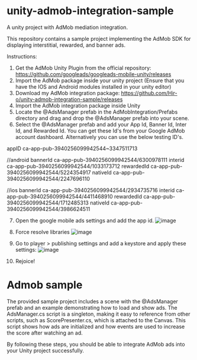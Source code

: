 # unity-admob-integration-sample
A unity project with AdMob mediation integration.

This repository contains a sample project implementing the AdMob SDK for displaying interstitial, rewarded, and banner ads.

Instructions:

1. Get the AdMob Unity Plugin from the official repository: https://github.com/googleads/googleads-mobile-unity/releases
2. Import the AdMob package inside your unity project (Ensure that you have the IOS and Android modules installed in your unity editor)
3. Download my AdMob integration package: https://github.com/Hir-o/unity-admob-integration-sample/releases
4. Import the AdMob integration package inside Unity
5. Locate the @AdsManager prefab in the AdMobIntegration/Prefabs directory and drag and drop the @AdsManager prefab into your scene.
6. Select the @AdsManager prefab and add your App Id, Banner Id, Inter Id, and Rewarded Id. You can get these Id's from your Google AdMob account dashboard. Alternatively you can use the below testing ID's.

appID   ca-app-pub-3940256099942544~3347511713

//android
bannerId     ca-app-pub-3940256099942544/6300978111
interid      ca-app-pub-3940256099942544/1033173712
rewardedId   ca-app-pub-3940256099942544/5224354917
nativeId     ca-app-pub-3940256099942544/2247696110

//ios
bannerId     ca-app-pub-3940256099942544/2934735716
interid      ca-app-pub-3940256099942544/4411468910
rewardedId   ca-app-pub-3940256099942544/1712485313
nativeId     ca-app-pub-3940256099942544/3986624511

7. Open the google mobile ads settings and add the app id.
![image](https://github.com/Hir-o/unity-admob-integration-sample/assets/136099316/4b3b7e3f-240f-4e1c-ad19-7dfe65919794)

8. Force resolve libraries
![image](https://github.com/Hir-o/unity-admob-integration-sample/assets/136099316/6a3fec2a-bf70-48b3-98b9-cdde2db1f5ce)

9. Go to player > publishing settings and add a keystore and apply these settings:
![image](https://github.com/Hir-o/unity-admob-integration-sample/assets/136099316/3ebf1343-faae-4671-a608-ebf1e7fadad9)

10. Rejoice!

# Admob sample

The provided sample project includes a scene with the @AdsManager prefab and an example demonstrating how to load and show ads. The AdsManager.cs script is a singleton, making it easy to reference from other scripts, such as ScorePresenter.cs, which is attached to the Canvas. This script shows how ads are initialized and how events are used to increase the score after watching an ad.

By following these steps, you should be able to integrate AdMob ads into your Unity project successfully.

